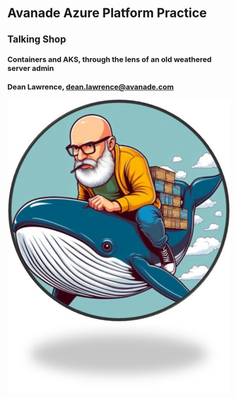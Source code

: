 # Avanade Azure Platform Practice

## Talking Shop

### Containers and AKS, through the lens of an old weathered server admin
### Dean Lawrence, dean.lawrence@avanade.com

![Alt text](https://github.com/deanl1982/Avanade-Containers-AKS-Series/blob/main/_Misc/docker.jpg)